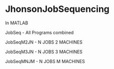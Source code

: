 JhonsonJobSequencing
====================
In MATLAB

JobSeq - All Programs combined

JobSeqM2JN - N JOBS 2 MACHINES

JobSeqM3JN - N JOBS 3 MACHINES

JobSeqMNJM - N JOBS M MACHINES


